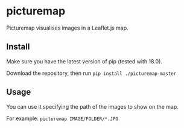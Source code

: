 # picturemap

Picturemap visualises images in a Leaflet.js map.

## Install

Make sure you have the latest version of pip (tested with 18.0).

Download the repository, then run `pip install ./picturemap-master`

## Usage

You can use it specifying the path of the images to show on the map.

For example: `picturemap IMAGE/FOLDER/*.JPG`
